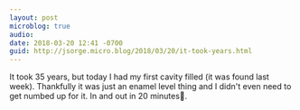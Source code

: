 ```yaml
---
layout: post
microblog: true
audio: 
date: 2018-03-20 12:41 -0700
guid: http://jsorge.micro.blog/2018/03/20/it-took-years.html
---
```

It took 35 years, but today I had my first cavity filled (it was found last week). Thankfully it was just an enamel level thing and I didn't even need to get numbed up for it. In and out in 20 minutes.
